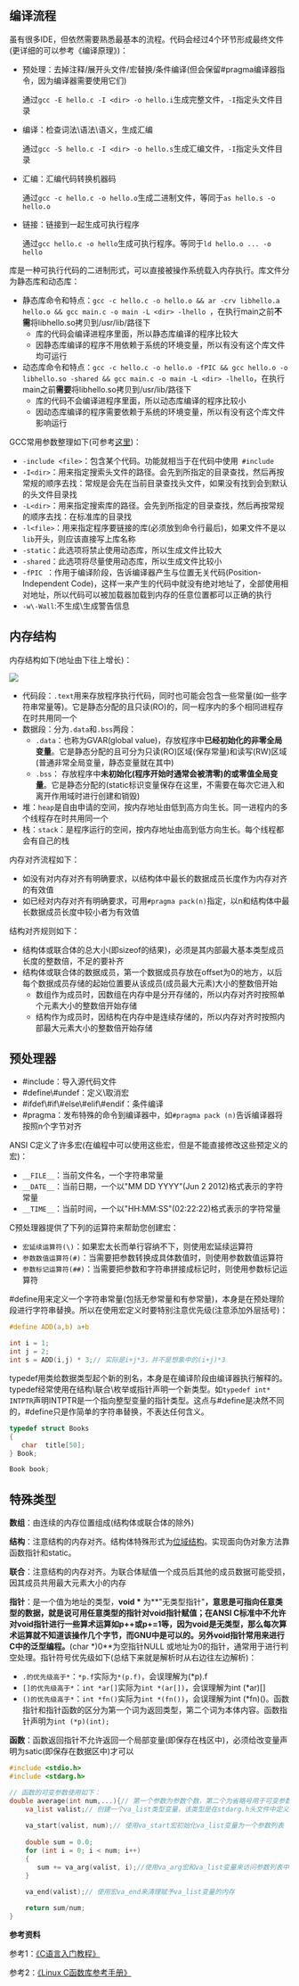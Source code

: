## 编译流程

虽有很多IDE，但依然需要熟悉最基本的流程。代码会经过4个环节形成最终文件(更详细的可以参考《编译原理》)：

+ 预处理：去掉注释/展开头文件/宏替换/条件编译(但会保留#pragma编译器指令，因为编译器需要使用它们)

  通过`gcc -E hello.c -I <dir> -o hello.i`生成完整文件，`-I`指定头文件目录

+ 编译：检查词法\语法\语义，生成汇编

  通过`gcc -S hello.c -I <dir> -o hello.s`生成汇编文件，`-I`指定头文件目录

+ 汇编：汇编代码转换机器码

  通过`gcc -c hello.c -o hello.o`生成二进制文件，等同于`as hello.s -o hello.o`

+ 链接：链接到一起生成可执行程序

  通过`gcc hello.c -o hello`生成可执行程序。等同于`ld hello.o ... -o hello`

库是一种可执行代码的二进制形式，可以直接被操作系统载入内存执行。库文件分为静态库和动态库：

+ 静态库命令和特点：`gcc -c hello.c -o hello.o && ar -crv libhello.a hello.o && gcc main.c -o main -L <dir> -lhello `，在执行main之前**不需**将libhello.so拷贝到/usr/lib/路径下
  + 库的代码会编译进程序里面，所以静态库编译的程序比较大
  + 因静态库编译的程序不用依赖于系统的环境变量，所以有没有这个库文件均可运行
+ 动态库命令和特点：`gcc -c hello.c -o hello.o -fPIC && gcc hello.o -o libhello.so -shared && gcc main.c -o main -L <dir> -lhello`，在执行main之前**需要**将libhello.so拷贝到/usr/lib/路径下
  + 库的代码不会编译进程序里面，所以动态库编译的程序比较小
  + 因动态库编译的程序需要依赖于系统的环境变量，所以有没有这个库文件影响运行

GCC常用参数整理如下(可参考[这里](http://c.biancheng.net/gcc/))：

+ `-include <file>`：包含某个代码。功能就相当于在代码中使用` #include`
+ `-I<dir>`：用来指定搜索头文件的路径。会先到所指定的目录查找，然后再按常规的顺序去找：常规是会先在当前目录查找头文件，如果没有找到会到默认的头文件目录找
+ `-L<dir>`：用来指定搜索库的路径。会先到所指定的目录查找，然后再按常规的顺序去找：在标准库的目录找
+ `-l<file>`：用来指定程序要链接的库(必须放到命令行最后)，如果文件不是以`lib`开头，则应该直接写上库名称
+ `-static`：此选项将禁止使用动态库，所以生成文件比较大
+ `-shared`：此选项将尽量使用动态库，所以生成文件比较小
+ `-fPIC `：作用于编译阶段，告诉编译器产生与位置无关代码(Position-Independent Code)，这样一来产生的代码中就没有绝对地址了，全部使用相对地址，所以代码可以被加载器加载到内存的任意位置都可以正确的执行
+ `-w\-Wall`:不生成\生成警告信息



## 内存结构

内存结构如下(地址由下往上增长)：

![](https://img-blog.csdn.net/20161029171857434)

+ 代码段：`.text`用来存放程序执行代码，同时也可能会包含一些常量(如一些字符串常量等)。它是静态分配的且只读(RO)的，同一程序内的多个相同进程存在时共用同一个
+ 数据段：分为`.data`和`.bss`两段：
  + `.data`：也称为GVAR(global value)，存放程序中**已经初始化的非零全局变量**。它是静态分配的且可分为只读(RO)区域(保存常量)和读写(RW)区域(普通非常全局变量，静态变量就在其中)
  + `.bss`： 存放程序中**未初始化(程序开始时通常会被清零)的或零值全局变量**。它是静态分配的(static标识变量保存在这里，不需要在每次它进入和离开作用域时进行创建和销毁)
+ 堆：`heap`是自由申请的空间，按内存地址由低到高方向生长。同一进程内的多个线程存在时共用同一个
+ 栈：`stack`：是程序运行的空间，按内存地址由高到低方向生长。每个线程都会有自己的栈

内存对齐流程如下：

+ 如没有对内存对齐有明确要求，以结构体中最长的数据成员长度作为内存对齐的有效值
+ 如已经对内存对齐有明确要求，可用`#pragma pack(n)`指定，以n和结构体中最长数据成员长度中较小者为有效值

结构对齐规则如下：

+ 结构体或联合体的总大小(即sizeof的结果)，必须是其内部最大基本类型成员长度的整数倍，不足的要补齐
+ 结构体或联合体的数据成员，第一个数据成员存放在offset为0的地方，以后每个数据成员存储的起始位置要从该成员(成员最大元素)大小的整数倍开始
  + 数组作为成员时，因数组在内存中是分开存储的，所以内存对齐时按照单个元素大小的整数倍开始存储
  + 结构作为成员时，因结构在内存中是连续存储的，所以内存对齐时按照内部最大元素大小的整数倍开始存储



## 预处理器

+ \#include：导入源代码文件
+ \#define\\#undef：定义\取消宏
+ \#ifdef\\#if\\#else\\#elif\\#endif：条件编译
+ \#pragma：发布特殊的命令到编译器中，如`#pragma pack (n)`告诉编译器将按照n个字节对齐

ANSI C定义了许多宏(在编程中可以使用这些宏，但是不能直接修改这些预定义的宏)：

+ `__FILE__`：当前文件名，一个字符串常量
+ `__DATE__`：当前日期，一个以"MM DD YYYY"(Jun 2 2012)格式表示的字符常量
+ `__TIME__`：当前时间，一个以"HH:MM:SS"(02:22:22)格式表示的字符常量

C预处理器提供了下列的运算符来帮助您创建宏：

+ `宏延续运算符(\)`：如果宏太长而单行容纳不下，则使用宏延续运算符
+ `参数数值运算符(#)`：当需要把参数转换成具体数值时，则使用参数数值运算符
+ `参数标记运算符(##)`：当需要把参数和字符串拼接成标记时，则使用参数标记运算符

\#define用来定义一个字符串常量(包括无参常量和有参常量)，本身是在预处理阶段进行字符串替换。所以在使用宏定义时要特别注意优先级(注意添加外层括号)：

```c
#define ADD(a,b) a+b

int i = 1;
int j = 2;
int s = ADD(i,j) * 3;// 实际是i+j*3，并不是想象中的(i+j)*3
```

typedef用类给数据类型起个新的别名，本身是在编译阶段由编译器执行解释的。typedef经常使用在结构\联合\枚举或指针声明一个新类型。如`typedef int* INTPTR`声明INTPTR是一个指向整型变量的指针类型。这点与#define是决然不同的，#define只是作简单的字符串替换，不表达任何含义。

```c
typedef struct Books
{
   char  title[50];
} Book;

Book book;
```



## 特殊类型

**数组**：由连续的内存位置组成(结构体或联合体的除外)

**结构**：注意结构的内存对齐。结构体特殊形式为[位域结构](https://www.runoob.com/cprogramming/c-bit-fields.html)。实现面向伪对象方法靠函数指针和static。

**联合**：注意结构的内存对齐。为联合体赋值一个成员后其他的成员数据可能受损，因其成员共用最大元素大小的内存

**指针**：是一个值为地址的类型，**void \*** 为**"无类型指针"**，意思是可指向任意类型的数据，就是说可用任意类型的指针对void指针赋值；在ANSI C标准中不允许对void指针进行一些算术运算如p++或p+=1等，因为void是无类型，那么每次算术运算就不知道该操作几个字节，而GNU中是可以的。另外void指针常用来进行C中的泛型编程。**(char *)0**为空指针NULL
或地址为0的指针，通常用于进行判空处理。指针符号优先级如下(总结下来就是解析时从右边往左边解析)：

+ `.的优先级高于*`：`*p.f`实际为`*(p.f)`，会误理解为(\*p).f
+ `[]的优先级高于*`：`int *ar[]`实际为`int *(ar[])`，会误理解为int (\*ar)[]
+ `()的优先级高于*`：`int *fn()`实际为`int *(fn())`，会误理解为int (\*fn)()。函数指针和指针函数的区分为第一个词为返回类型，第二个词为本体内容。函数指针声明为`int (*p)(int);`

**函数**：函数返回指针不允许返回一个局部变量(即保存在栈区中)，必须给改变量声明为satic(即保存在数据区中)才可以

```c
#include <stdio.h>
#include <stdarg.h>

// 函数的可变参数使用如下：
double average(int num,...){// 第一个参数为参数个数，第二个为省略号用于可变参数
    va_list valist;// 创建一个va_list类型变量，该类型是在stdarg.h头文件中定义的
    
    va_start(valist, num);// 使用va_start宏初始化va_list变量为一个参数列表
 
    double sum = 0.0;
    for (int i = 0; i < num; i++)
    {
       sum += va_arg(valist, i);//使用va_arg宏和va_list变量来访问参数列表中的每个项
    }

    va_end(valist);// 使用宏va_end来清理赋予va_list变量的内存
 
    return sum/num;
}
```



**参考资料**

参考1：[《C语言入门教程》](http://c.biancheng.net/c/)

参考2：[《Linux C函数库参考手册》](https://www.linuxidc.com/Linux/2011-11/47913.htm)

